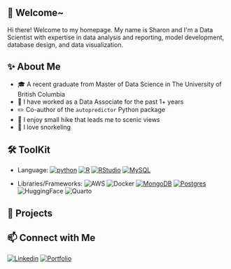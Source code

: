 ## 👋 Welcome~ 

Hi there! Welcome to my homepage. My name is Sharon and I'm a Data Scientist with expertise in data analysis and reporting, model development, database design, and data visualization.  

## ✨ About Me
- 🎓 A recent graduate from Master of Data Science in The University of British Columbia
- 💼 I have worked as a Data Associate for the past 1+ years
- ✏️ Co-author of the `autopredictor` Python package
- 🗻 I enjoy small hike that leads me to scenic views
- 🐡 I love snorkeling 

## 🛠️ ToolKit
- Language: [![python](https://img.shields.io/badge/Python-3.9-3776AB.svg?style=flat&logo=python&logoColor=white)](https://www.python.org)
[![R](https://img.shields.io/badge/-script-276DC3.svg?style=flat&logo=R)](https://cran.r-project.org)
[![RStudio](https://img.shields.io/badge/RStudio-project-75AADB.svg?style=flat&logo=RStudio)](https://www.rstudio.com)
[![MySQL](https://img.shields.io/badge/MySQL-38719c.svg?style=flat&logo=MySQL&logoColor=white)](https://www.rstudio.com)

- Libraries/Frameworks: ![AWS](https://img.shields.io/badge/AWS-%23232F3E.svg?style=flate&logo=amazon-aws&logoColor=white)
![Docker](https://img.shields.io/badge/docker-%230db7ed.svg?style=flat&logo=docker&logoColor=white)
[![MongoDB](https://img.shields.io/badge/MongoDB-%234ea94b.svg?style=flat&logo=mongodb&logoColor=white)](https://www.mongodb.com/)
[![Postgres](https://img.shields.io/badge/Postgres-%23316192.svg?style=flat&logo=postgresql&logoColor=white)](https://www.postgresql.org/)
![HuggingFace](https://img.shields.io/badge/Huggingface-6B7280.svg?style=flat&logo=huggingface&logoColor=FFD21E)
![Quarto](https://img.shields.io/badge/Quarto-377aab.svg?style=flat&logo=quarto&logoColor=white)

## 📔 Projects

## 📫 Connect with Me
[![Linkedin](https://img.shields.io/badge/LinkedIn-blue.svg?logo=linkedin)](https://www.linkedin.com/in/sharonvoon/) 
[![Portfolio](https://img.shields.io/badge/Portfolio-grey.svg?logo=github)](https://s-voon.github.io/)

